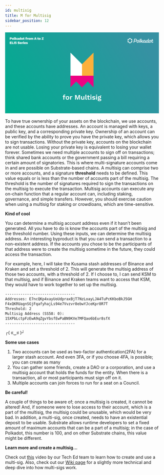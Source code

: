 ```yaml
---
id: multisig
title: M for Multisig
sidebar_position: 12
---
```


![M for Multisig](assets/M.png)

To have true ownership of your assets on the blockchain, we use accounts, and these accounts have addresses. An account is managed with keys, a public key, and a corresponding private key. Ownership of an account can be verified by the ability to prove you have the private key, which allows you to sign transactions. Without the private key, accounts on the blockchain are not usable. Losing your private key is equivalent to losing your wallet forever. Sometimes we need multiple accounts to sign off on transactions; think shared bank accounts or the government passing a bill requiring a certain amount of signatories. This is where multi-signature accounts come in and are possible on Substrate-based chains. A multisig can comprise two or more accounts, and a signature **threshold** needs to be defined. This value equals or is less than the number of accounts part of the multisig. The threshold is the number of signatures required to sign the transactions on the multisig to execute the transaction. Multisig accounts can execute any on-chain function that a regular account can, including staking, governance, and simple transfers. However, you should exercise caution when using a multisig for staking or crowdloans, which are time-sensitive.

**Kind of cool**

You can determine a multisig account address even if it hasn’t been generated. All you have to do is know the accounts part of the multisig and the threshold number. Using these inputs, we can determine the multisig address. An interesting byproduct is that you can send a transaction to a non-existent address. If the accounts you chose to be the participants of that address were to create the multisig sometime in the future, they could access the transaction.

For example, here, I will take the Kusama stash addresses of Binance and Kraken and set a threshold of 2. This will generate the multisig address of those two accounts, with a threshold of 2. If I choose to, I can send KSM to that multisig, and if Binance and Kraken teams want to access that KSM, they would have to work together to set up the multisig.


```
--------------------------------
Addresses: E7ncQKp4xayUoUdpraxBjT7NzLoayLJA4TuPcKKboBkJ5GH F4xQKRUagnSGjFqafyhajLs94e7Vvzvr8ebwYJceKpr8R7T
Threshold: 2
Multisig Address (SS58: 0): 15XPbLctpFzEwA9qZgvYbsfEwPaBN9KVe7MFQao6bEur8sfX
--------------------------------
```


┌( ಠ‿ಠ )┘

**Some use cases**

1. Two accounts can be used as two-factor authentication(2FA) for a larger stash account. And even 3FA, or if you choose 4FA, is possible; you can create as many
2. You can gather some friends, create a DAO or a corporation, and use a multisig account that holds the funds for the entity. When there is a transaction, all or most participants must sign off on it.
3. Multiple accounts can join forces to run for a seat on a Council.

**Be careful!**

A couple of things to be aware of; once a multisig is created, it cannot be altered! And, if someone were to lose access to their account, which is a part of the multisig, the multisig could be unusable, which would be very bad. In addition, a multi-sig, once created, needs to have an existential deposit to be usable. Substrate allows runtime developers to set a fixed amount of maximum accounts that can be a part of a multisig; in the case of Polkadot, this number is 100, and on other Substrate chains, this value might be different.

**Learn more and create a multisig…**

Check out [this](https://youtu.be/ZJLqszvhMyM?list=PLOyWqupZ-WGuAuS00rK-pebTMAOxW41W8&t=236) video by our Tech Ed team to learn how to create and use a multi-sig. Also, check out our [Wiki page](https://wiki.polkadot.network/docs/learn-accounts#multi-signature-accounts) for a slightly more technical and deep dive into how multi-sigs work.
